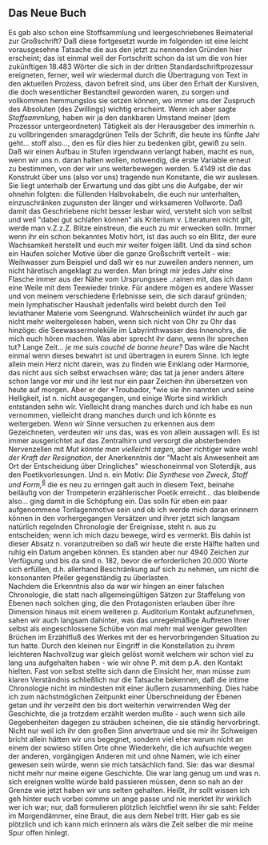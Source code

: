 ## Das Neue Buch
Es gab also schon eine Stoffsammlung und leergeschriebenes Beimaterial zur Großschrift? Daß diese fortgesetzt wurde im folgenden ist eine leicht vorausgesehne Tatsache die aus den jetzt zu nennenden Gründen hier erscheint; das ist einmal weil der Fortschritt schon da ist um die von hier zukünftigen 18.483 Wörter die sich in der dritten Standardschriftprozessur ereigneten, ferner, weil wir wiedermal durch die Übertragung von Text in den aktuellen Prozess, davon befreit sind, uns über den Erhalt der Kursiven, die doch wesentlicher Bestandteil geworden waren, zu sorgen und vollkommen hemmungslos sie setzen können, wo immer uns der Zuspruch des Absoluten (des Zwillings) wichtig erscheint. Wenn ich aber sagte *Stoffsammlung,* haben wir ja den dankbaren Umstand meiner (dem Prozessor untergeordneten) Tätigkeit als der Herausgeber des immerhin n. zu vollbringenden smaragdgrünen Teils der Schrift, die heute ins fünfte Jahr geht... stoff also..., den es für dies hier zu bedenken gibt, gewiß zu sein. Daß wir einen Aufbau in Stufen irgendwann verlangt haben, macht es nun, wenn wir uns n. daran halten wollen, notwendig, die erste Variable erneut zu bestimmen, von der wir uns weiterbewegen werden. 5.4149 ist die das Konstrukt über uns (also vor uns) tragende nun Konstante, die wir auslesen. Sie liegt unterhalb der Erwartung und das gibt uns die Aufgabe, der wir ohnehin folgten: die füllenden Halbvokabeln, die euch nur unterhalten, einzuschränken zugunsten der länger und wirksameren Vollworte. Daß damit das Geschriebene nicht besser lesbar wird, versteht sich von selbst und weil &quot;dabei gut schlafen können&quot; als Kriterium v. Literaturen nicht gilt, werde man v.Z.z.Z. Blitze einstreun, die euch zu mir erwecken solln. Immer wenn ihr ein schon bekanntes Motiv hört, ist das auch so ein Blitz, der eure Wachsamkeit herstellt und euch mir weiter folgen läßt. Und da sind schon ein Haufen solcher Motive über die ganze Großschrift verteilt - wie: Weihwasser zum Beispiel und daß wir es nur zuweilen anders nennen, um nicht häretisch angeklagt zu werden. Man bringt mir jedes Jahr eine Flasche immer aus der Nähe vom Ursprungssee ..rainen mit, das ich dann eine Weile mit dem Teewieder trinke. Für andere mögen es andere Wasser und von meinem verschiedene Erlebnisse sein, die sich darauf gründen; mein lymphatischer Haushalt jedenfalls wird belebt durch den Teil leviathaner Materie vom Seengrund. Wahrscheinlich würdet ihr auch gar nicht mehr weitergelesen haben, wenn sich nicht von Ohr zu Ohr das hinzöge: die Seewassermoleküle im Labyrinthwasser des Innenohrs, die mich euch hören machen. Was aber sprecht ihr dann, wenn ihr sprechen tut? Lange Zeit... *je me suis couché de bonne heure?* Das wäre die Nacht einmal wenn dieses bewahrt ist und übertragen in eurem Sinne. Ich legte allein mein Herz nicht darein, was zu finden wie Einklang oder Harmonie, das nicht aus sich selbst erwachsen wäre; das tat ja jener anders ältere schon lange vor mir und ihr lest nur ein paar Zeichen ihn übersetzen von heute auf morgen. Aber er der *Troubador, *wie sie ihn nannten und seine Helligkeit, ist n. nicht ausgegangen, und einige Worte sind wirklich entstanden sehn wir. Vielleicht drang manches durch und ich habe es nun vernommen, vielleicht drang manches durch und ich könnte es weitergeben. Wenn wir Sinne versuchen zu erkennen aus dem Gezeichneten, verdeuten wir uns das, was es von allein aussagen will. Es ist immer ausgerichtet auf das Zentralhirn und versorgt die absterbenden Nervenzellen mit *Mut könnte man vielleicht sagen,* aber richtiger wäre wohl *der Kraft der Resignation*, der Anerkenntnis der &quot;Macht als Anwesenheit am Ort der Entscheidung über Dringliches&quot; wieschoneinmal von Sloterdijk, aus den Poetikvorlesungen. Und n. ein Motiv: *Die Synthese von Zweck, Stoff und Form,*<sup><a id="ffn6" href="#fn6" class="footnote">6</a></sup> die es neu zu erringen galt auch in diesem Text, beinahe beiläufig von der Trompeterin erzählerischer Poetik erreicht... das bleibende also... ging damit in die Schöpfung ein. Das solln für eben ein paar aufgenommene Tonlagenmotive sein und ob ich werde mich daran erinnern können in den vorhergegangen Versätzen und ihrer jetzt sich langsam natürlich regelnden Chronologie der Ereignisse, steht n. aus zu entscheiden; wenn ich mich dazu bewege, wird es vermerkt. Bis dahin ist dieser Absatz n. voranzutreiben so daß wir heute die erste Hälfte halten und ruhig ein Datum angeben können. Es standen aber nur 4940 Zeichen zur Verfügung und bis da sind n. 182, bevor die erforderlichen 20.000 Worte sich erfüllen, d.h. allerhand Beschränkung auf sich zu nehmen, um nicht die konsonanten Pfeiler gegenständig zu überlasten.   
Nachdem die Erkenntnis also da war wir hingen an einer falschen Chronologie, die statt nach allgemeingültigen Sätzen zur Staffelung von Ebenen nach solchen ging, die den Protagonisten erlauben über ihre Dimension hinaus mit einem weiteren p. Auditorium Kontakt aufzunehmen, sahen wir auch langsam dahinter, was das unregelmäßige Auftreten Ihrer selbst als eingeschlossene Schübe von mal mehr mal weniger gewollten Brüchen im Erzählfluß des Werkes mit der es hervorbringenden Situation zu tun hatte. Durch den kleinen nur Eingriff in die Konstellation zu ihrem leichteren Nachvollzug war gleich gelöst womit welchem wir schon viel zu lang uns aufgehalten haben - wie wir ohne P. mit dem p.A. den Kontakt hielten. Fast von selbst stellte sich dann die Einsicht her, man müsse zum klaren Verständnis schließlich nur die Tatsache bekennen, daß die intime Chronologie nicht im mindesten mit einer äußern zusammenhing. Dies habe ich zum nächstmöglichen Zeitpunkt einer Überschneidung der Ebenen getan und ihr verzeiht den bis dort weiterhin verwirrenden Weg der Geschichte, die ja trotzdem erzählt werden mußte - auch wenn sich alle Gegebenheiten dagegen zu sträuben scheinen, die sie ständig hervorbringt. Nicht nur weil ich ihr den großen Sinn anvertraue und sie mir ihr Schweigen bricht allein hätten wir uns begegnet, sondern viel eher warum nicht an einem der sowieso stillen Orte ohne Wiederkehr, die ich aufsuchte wegen der anderen, vorgängigen Anderen mit und ohne Namen, wie ich einer gewesen sein würde, wenn sie mich tatsächlich fand. Sie: das war diesmal nicht mehr nur meine eigene Geschichte. Die war lang genug um und was n. sich ereignen wollte würde bald passieren müssen, denn so nah an der Grenze wie jetzt haben wir uns selten gehalten. Heißt, ihr sollt wissen ich geh hinter euch vorbei comme un ange passe und nie merktet ihr wirklich wer ich war; nur, daß formulieren plötzlich leichtfiel wenn ihr sie saht: Felder im Morgendämmer, eine Braut, die aus dem Nebel tritt. Hier gab es sie plötzlich und ich kann mich erinnern als wärs die Zeit selber die mir meine Spur offen hinlegt.    
